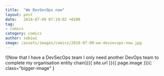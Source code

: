 ```yaml
---
title:  "We DevSecOps now"
layout: post
date:   2018-07-09 07:19:02 +0100
tag:
- comics
category: comics
author: sebiwi
image: /assets/images/comics/2018-07-09-we-devsecops-now.jpg
---
```


![Now that I have a DevSecOps team I only need another DevOps team to complete my organisation entity chain]({{ site.url }}{{ page.image }}){: class="bigger-image" }
